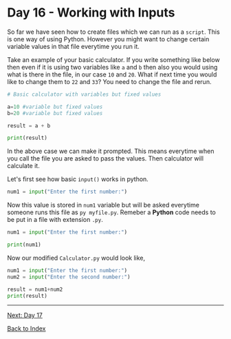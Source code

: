 # Day 16 - Working with Inputs

So far we have seen how to create files which we can run as a `script`. This is one way of using Python. However you might want to change certain variable values in that file everytime you run it.

Take an example of your basic calculator. If you write something like below then even if it is using two variables like `a` and `b` then also you would using what is there in the file, in our case `10` and `20`. What if next time you would like to change them to `22` and `33`? You need to change the file and rerun.

```python
# Basic calculator with variables but fixed values

a=10 #variable but fixed values
b=20 #variable but fixed values

result = a + b

print(result)
```

In the above case we can make it prompted. This means everytime when you call the file you are asked to pass the values. Then calculator will calculate it.

Let's first see how basic `input()` works in python.

```python
num1 = input("Enter the first number:")
```

Now this value is stored in `num1` variable but will be asked everytime someone runs this file as `py myfile.py`. Remeber a **Python** code needs to be put in a file with extension `.py`.

```python
num1 = input("Enter the first number:")

print(num1)
```

Now our modified `Calculator.py` would look like,

```python
num1 = input("Enter the first number:")
num2 = input("Enter the second number:")

result = num1+num2
print(result)
```

<!--
## Watch the video

[Video link](https://www.youtube.com/watch?v=)

## Day 16 - Excercise
-->

---
[Next: Day 17](17-day17.md)

[Back to Index](index.md)
